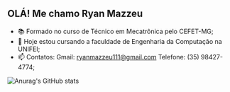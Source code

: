 ## OLÁ! Me chamo Ryan Mazzeu

- 📚 Formado no curso de Técnico em Mecatrônica pelo CEFET-MG;
- 🔭 Hoje estou cursando a faculdade de Engenharia da Computação na UNIFEI;
- 📫 Contatos: Gmail: <ryanmazzeu111@gmail.com> Telefone: (35) 98427-4774;

![Anurag's GitHub stats](https://github-readme-stats.vercel.app/api?username=RyanMazzeu&show_icons=true&theme=dracula)

##

